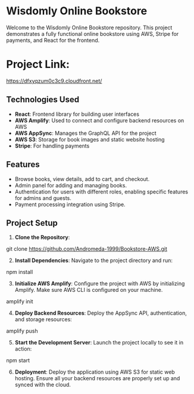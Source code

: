 # Wisdomly Online Bookstore

Welcome to the Wisdomly Online Bookstore repository. This project demonstrates a fully functional online bookstore using AWS, Stripe for payments, and React for the frontend.

# Project Link:

https://dfxyqzum0c3c9.cloudfront.net/

## Technologies Used

- **React**: Frontend library for building user interfaces
- **AWS Amplify**: Used to connect and configure backend resources on AWS
- **AWS AppSync**: Manages the GraphQL API for the project
- **AWS S3**: Storage for book images and static website hosting
- **Stripe**: For handling payments

## Features

- Browse books, view details, add to cart, and checkout.
- Admin panel for adding and managing books.
- Authentication for users with different roles, enabling specific features for admins and guests.
- Payment processing integration using Stripe.

## Project Setup

1. **Clone the Repository**:

git clone https://github.com/Andromeda-1999/Bookstore-AWS.git

2. **Install Dependencies**:
Navigate to the project directory and run:

npm install

3. **Initialize AWS Amplify**:
Configure the project with AWS by initializing Amplify. Make sure AWS CLI is configured on your machine.

amplify init

4. **Deploy Backend Resources**:
Deploy the AppSync API, authentication, and storage resources:

amplify push

5. **Start the Development Server**:
Launch the project locally to see it in action:

npm start

6. **Deployment**:
Deploy the application using AWS S3 for static web hosting. Ensure all your backend resources are properly set up and synced with the cloud.
